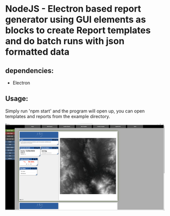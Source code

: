 # NodeJS - Electron based report generator using GUI elements as blocks to create Report templates and do batch runs with json formatted data

## dependencies:

- Electron

## Usage:

Simply run 'npm start' and the program will open up, you can open templates and reports from the example directory.

![example1](https://github.com/GuillermoOM/ReportGenerator/blob/master/example/example1.png)
